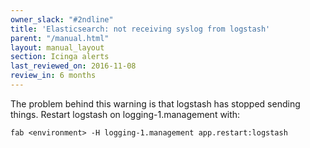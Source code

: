 ```yaml
---
owner_slack: "#2ndline"
title: 'Elasticsearch: not receiving syslog from logstash'
parent: "/manual.html"
layout: manual_layout
section: Icinga alerts
last_reviewed_on: 2016-11-08
review_in: 6 months
---
```


The problem behind this warning is that logstash has stopped sending
things. Restart logstash on logging-1.management with:

```
fab <environment> -H logging-1.management app.restart:logstash
```
